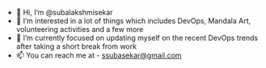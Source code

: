 - 👋 Hi, I’m @subalakshmisekar
- 👀 I’m interested in a lot of things which includes DevOps, Mandala Art, volunteering activities and a few more
- 🌱 I’m currently focused on updating myself on the recent DevOps trends after taking a short break from work
- 📫 You can reach me at - ssubasekar@gmail.com


<!---
subalakshmisekar/subalakshmisekar is a ✨ special ✨ repository because its `README.md` (this file) appears on your GitHub profile.
You can click the Preview link to take a look at your changes.
--->

